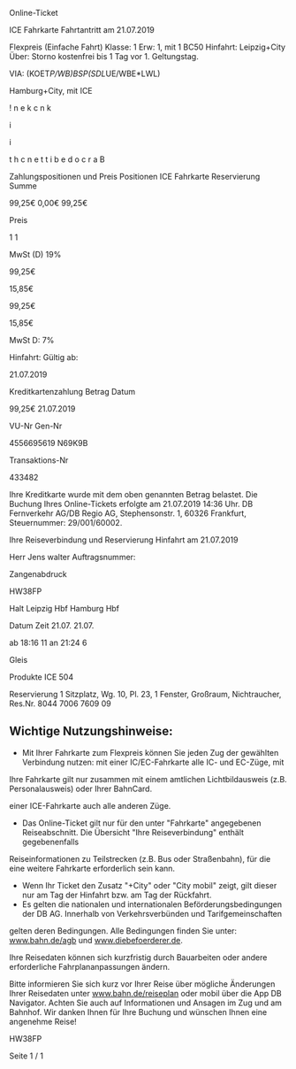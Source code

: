 Online-Ticket

ICE Fahrkarte
Fahrtantritt am 21.07.2019

Flexpreis (Einfache Fahrt)
Klasse:
1
Erw:
1, mit 1 BC50
Hinfahrt: Leipzig+City
Über:
Storno kostenfrei bis 1 Tag vor 1. Geltungstag.

VIA: (KOET*P/WB)*BSP*(SDL*UE/WBE*LWL)

 Hamburg+City, mit ICE

!
n
e
k
c
n
k

i

i

t
h
c
n
e
t
t
i
b
e
d
o
c
r
a
B

Zahlungspositionen und Preis
Positionen
ICE Fahrkarte
Reservierung
Summe

99,25€
0,00€
99,25€

Preis

1
1

MwSt (D) 19%

99,25€

15,85€

99,25€

15,85€

MwSt D: 7%

Hinfahrt:
Gültig ab:

21.07.2019

Kreditkartenzahlung
Betrag
Datum

99,25€
21.07.2019

VU-Nr
Gen-Nr

4556695619
N69K9B

Transaktions-Nr

433482

Ihre Kreditkarte wurde mit dem oben genannten Betrag belastet. Die Buchung Ihres
Online-Tickets erfolgte am 21.07.2019 14:36 Uhr. DB Fernverkehr AG/DB Regio AG,
Stephensonstr. 1, 60326 Frankfurt, Steuernummer: 29/001/60002.

Ihre Reiseverbindung und Reservierung Hinfahrt am 21.07.2019

Herr  Jens walter
Auftragsnummer:

Zangenabdruck

HW38FP

Halt
Leipzig Hbf
Hamburg Hbf

Datum Zeit
21.07.
21.07.

ab 18:16 11
an 21:24 6

Gleis

Produkte
ICE 504

Reservierung
1 Sitzplatz, Wg. 10, Pl. 23, 1 Fenster, Großraum,
Nichtraucher, Res.Nr. 8044 7006 7609 09

Wichtige Nutzungshinweise:
-
- Mit Ihrer Fahrkarte zum Flexpreis können Sie jeden Zug der gewählten Verbindung nutzen: mit einer IC/EC-Fahrkarte alle IC- und EC-Züge, mit

Ihre Fahrkarte gilt nur zusammen mit einem amtlichen Lichtbildausweis (z.B. Personalausweis) oder Ihrer BahnCard.

einer ICE-Fahrkarte auch alle anderen Züge.

- Das Online-Ticket gilt nur für den unter "Fahrkarte" angegebenen Reiseabschnitt. Die Übersicht "Ihre Reiseverbindung" enthält gegebenenfalls

Reiseinformationen zu Teilstrecken (z.B. Bus oder Straßenbahn), für die eine weitere Fahrkarte erforderlich sein kann.
- Wenn Ihr Ticket den Zusatz "+City" oder "City mobil" zeigt, gilt dieser nur am Tag der Hinfahrt bzw. am Tag der Rückfahrt.
- Es gelten die nationalen und internationalen Beförderungsbedingungen der DB AG. Innerhalb von Verkehrsverbünden und Tarifgemeinschaften

gelten deren Bedingungen. Alle Bedingungen finden Sie unter: www.bahn.de/agb und www.diebefoerderer.de.

Ihre Reisedaten können sich kurzfristig durch Bauarbeiten oder andere erforderliche Fahrplananpassungen ändern.

Bitte informieren Sie sich kurz vor Ihrer Reise über mögliche Änderungen Ihrer Reisedaten unter www.bahn.de/reiseplan oder mobil über die
App DB Navigator. Achten Sie auch auf Informationen und Ansagen im Zug und am Bahnhof. Wir danken Ihnen für Ihre Buchung und wünschen
Ihnen eine angenehme Reise!

HW38FP

Seite 1 / 1

